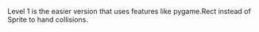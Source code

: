 Level 1 is the easier version that uses features like pygame.Rect instead of Sprite to hand collisions.

